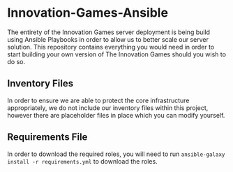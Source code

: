 # Innovation-Games-Ansible
The entirety of the Innovation Games server deployment is being build using Ansible Playbooks in order to allow us to better scale our server solution. This repository contains everything you would need in order to start building your own version of The Innovation Games should you wish to do so. 

## Inventory Files
In order to ensure we are able to protect the core infrastructure appropriately, we do not include our inventory files within this project, however there are placeholder files in place which you can modify yourself. 

## Requirements File
In order to download the required roles, you will need to run `ansible-galaxy install -r requirements.yml` to download the roles. 